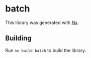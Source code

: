 # batch

This library was generated with [Nx](https://nx.dev).

## Building

Run `nx build batch` to build the library.
